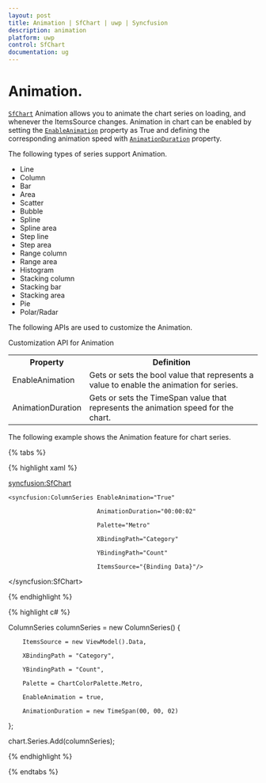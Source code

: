 ```yaml
---
layout: post
title: Animation | SfChart | uwp | Syncfusion
description: animation
platform: uwp
control: SfChart
documentation: ug
---
```


# Animation.

[`SfChart`](https://help.syncfusion.com/cr/cref_files/uwp/Syncfusion.SfChart.UWP~Syncfusion.UI.Xaml.Charts.SfChart.html) Animation allows you to animate the chart series on loading, and whenever the ItemsSource changes. Animation in chart can be enabled by setting the [`EnableAnimation`](https://help.syncfusion.com/cr/cref_files/uwp/Syncfusion.SfChart.UWP~Syncfusion.UI.Xaml.Charts.ChartSeriesBase~EnableAnimation.html) property as True and defining the corresponding animation speed with [`AnimationDuration`](https://help.syncfusion.com/cr/cref_files/uwp/Syncfusion.SfChart.UWP~Syncfusion.UI.Xaml.Charts.ChartSeriesBase~AnimationDuration.html) property.

The following types of series support Animation.

* Line
* Column
* Bar
* Area
* Scatter
* Bubble
* Spline
* Spline area
* Step line
* Step area
* Range column
* Range area
* Histogram
* Stacking column
* Stacking bar
* Stacking area
* Pie
* Polar/Radar



The following APIs are used to customize the Animation.

Customization API for Animation

<table>
<tr>
<th>
Property</th><th>
Definition</th></th>
<tr>
<td>
EnableAnimation</td><td>
Gets or sets the bool value that represents a value to enable the animation for series.</td></tr>
<tr>
<td>
AnimationDuration</td><td>
Gets or sets the TimeSpan value that represents the animation speed for the chart.</td></tr>
</table>


The following example shows the Animation feature for chart series.

{% tabs %}

{% highlight xaml %}


<syncfusion:SfChart>

    <syncfusion:ColumnSeries EnableAnimation="True" 

                             AnimationDuration="00:00:02" 

                             Palette="Metro" 

                             XBindingPath="Category" 

                             YBindingPath="Count"

                             ItemsSource="{Binding Data}"/>

 </syncfusion:SfChart>


{% endhighlight %}

{% highlight c# %}

ColumnSeries columnSeries = new ColumnSeries()
{

        ItemsSource = new ViewModel().Data,

        XBindingPath = "Category",

        YBindingPath = "Count",

        Palette = ChartColorPalette.Metro,

        EnableAnimation = true,

        AnimationDuration = new TimeSpan(00, 00, 02)

};

chart.Series.Add(columnSeries);

{% endhighlight %}

{% endtabs %}

